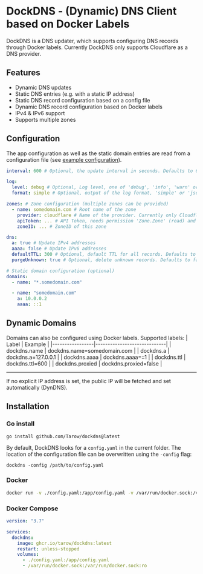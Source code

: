 # DockDNS - (Dynamic) DNS Client based on Docker Labels

DockDNS is a DNS updater, which supports configuring DNS records through Docker labels.
Currently DockDNS only supports Cloudflare as a DNS provider.

## Features

- Dynamic DNS updates
- Static DNS entries (e.g. with a static IP address)
- Static DNS record configuration based on a config file
- Dynamic DNS record configuration based on Docker labels
- IPv4 & IPv6 support
- Supports multiple zones

## Configuration

The app configuration as well as the static domain entries are read from a configuration file (see [example configuration](config.example.yaml)).

```yaml
interval: 600 # Optional, the update interval in seconds. Defaults to 600

log:
  level: debug # Optional, Log level, one of 'debug', 'info', 'warn' or 'error'. Defaults to 'info'
  format: simple # Optional, output of the log format, 'simple' or 'json'. Defaults to 'simple'

zones: # Zone configuration (multiple zones can be provided)
  - name: somedomain.com # Root name of the zone
    provider: cloudflare # Name of the provider. Currently only Cloudflare is supported
    apiToken: ... # API Token, needs permission 'Zone.Zone' (read) and Zone.DNS (edit)
    zoneID: ... # ZoneID of this zone

dns:
  a: true # Update IPv4 addresses
  aaaa: false # Update IPv6 addresses
  defaultTTL: 300 # Optional, default TTL for all records. Defaults to 300
  purgeUnknown: true # Optional, delete unknown records. Defaults to false.

# Static domain configuration (optional)
domains:
  - name: "*.somedomain.com"

  - name: "somedomain.com"
    a: 10.0.0.2
    aaaa: ::1
```

## Dynamic Domains

Domains can also be configured using Docker labels.
Supported labels:
| Label | Example |
|-----------------|-----------------------------|
| dockdns.name | dockdns.name=somedomain.com |
| dockdns.a | dockdns.a=127.0.0.1 |
| dockdns.aaaa | dockdns.aaaa=::1 |
| dockdns.ttl | dockdns.ttl=600 |
| dockdns.proxied | dockdns.proxied=false |

---

If no explicit IP address is set, the public IP will be fetched and set automatically (DynDNS).

## Installation

### Go install

```
go install github.com/Tarow/dockdns@latest
```

By default, DockDNS looks for a `config.yaml` in the current folder. The location of the configuration file can be overwritten using the `-config` flag:

```
dockdns -config /path/to/config.yaml
```

### Docker

```bash
docker run -v ./config.yaml:/app/config.yaml -v /var/run/docker.sock:/var/run/docker.sock:ro ghcr.io/tarow/dockdns:latest
```

### Docker Compose

```yaml
version: "3.7"

services:
  dockdns:
    image: ghcr.io/tarow/dockdns:latest
    restart: unless-stopped
    volumes:
      - ./config.yaml:/app/config.yaml
      - /var/run/docker.sock:/var/run/docker.sock:ro
```
